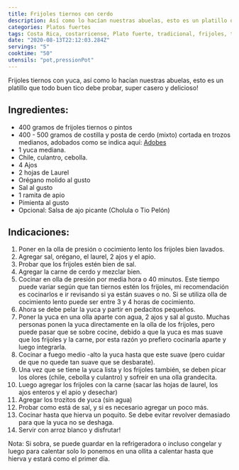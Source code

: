 ```yaml
---
title: Frijoles tiernos con cerdo
description: Así como lo hacían nuestras abuelas, esto es un platillo que todo buen tico debe probar
categories: Platos fuertes
tags: Costa Rica, costarricense, Plato fuerte, tradicional, frijoles, tiernos, yuca
date: "2020-08-13T22:12:03.284Z"
servings: "5"
cooktime: "50"
utensils: "pot,pressionPot"
---
```

Frijoles tiernos con yuca, así como lo hacían nuestras abuelas, esto es un platillo que todo buen tico debe probar, super casero y delicioso!

## Ingredientes:

- 400 gramos de frijoles tiernos o pintos
- 400 - 500 gramos de costilla y posta de cerdo (mixto) cortada en trozos medianos, adobados como se indica aquí: [Adobes](/Adobes/#posta)
- 1 yuca mediana.
- Chile, culantro, cebolla.
- 4 Ajos
- 2 hojas de Laurel
- Orégano molido al gusto
- Sal  al gusto
- 1 ramita de apio
- Pimienta  al gusto
- Opcional: Salsa de ajo picante (Cholula o Tio Pelón)

## Indicaciones:

1. Poner en la olla de presión o cocimiento lento los frijoles bien lavados.
2. Agregar sal, orégano, el laurel, 2 ajos y el apio.
3. Probar que los frijoles estén bien de sal.
4. Agregar la carne de cerdo y mezclar bien.
5. Cocinar en olla de presión por media hora o 40 minutos. Este tiempo puede variar según que tan tiernos estén los frijoles, mi recomendación es cocinarlos e ir revisando si ya están suaves o no. Si se utiliza olla de cocimiento lento puede ser entre 3 y 4 horas de cocimiento.
6. Ahora se debe pelar la yuca y partir en pedacitos pequeños. 
7. Poner la yuca en una olla aparte con agua, 2 ajos y sal al gusto. Muchas personas ponen la yuca directamente en la olla de los frijoles, pero puede pasar que se sobre cocine, debido a que la yuca es mas suave que los frijoles y la carne, por esta razón yo prefiero cocinarla aparte y luego integrarla.
8. Cocinar a fuego medio -alto la yuca hasta que este suave (pero cuidar de que no quede tan suave que se desbarate).
9. Una vez que se tiene la yuca lista y los frijoles también, se deben picar los olores (chile, cebolla y culantro) y sofreír en una olla grandecita.
10. Luego agregar los frijoles con la carne (sacar las hojas de laurel, los ajos enteros y el apio y desechar)
11. Agregar los trozitos de yuca (sin agua)
12. Probar como está de sal, y si es necesario agregar un poco más.
13. Cocinar hasta que hierva un poquito. Se debe evitar revolver demasiado para que la yuca no se deshaga. 
14. Servir con arroz blanco y disfrutar!

Nota: Si sobra, se puede guardar en la refrigeradora o incluso congelar y luego para calentar solo lo ponemos en una ollita a calentar hasta que hierva y estará como el primer día.
